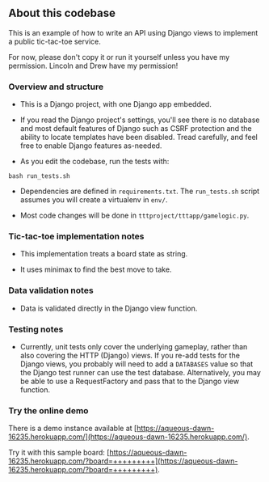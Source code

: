 ## About this codebase

This is an example of how to write an API using Django views to
implement a public tic-tac-toe service.

For now, please don't copy it or run it yourself unless you have my
permission. Lincoln and Drew have my permission!

### Overview and structure

- This is a Django project, with one Django app embedded.

- If you read the Django project's settings, you'll see there is no
  database and most default features of Django such as CSRF protection
  and the ability to locate templates have been disabled. Tread
  carefully, and feel free to enable Django features as-needed.

- As you edit the codebase, run the tests with:

```
bash run_tests.sh
```

- Dependencies are defined in `requirements.txt`. The `run_tests.sh` script
  assumes you will create a virtualenv in `env/`.

- Most code changes will be done in `tttproject/tttapp/gamelogic.py`.

### Tic-tac-toe implementation notes

- This implementation treats a board state as string.

- It uses minimax to find the best move to take.

### Data validation notes

- Data is validated directly in the Django view function.

### Testing notes

- Currently, unit tests only cover the underlying gameplay, rather
  than also covering the HTTP (Django) views. If you re-add tests for
  the Django views, you probably will need to add a `DATABASES` value
  so that the Django test runner can use the test
  database. Alternatively, you may be able to use a RequestFactory and
  pass that to the Django view function.

### Try the online demo

There is a demo instance available at
[https://aqueous-dawn-16235.herokuapp.com/](https://aqueous-dawn-16235.herokuapp.com/).

Try it with this sample board:
[https://aqueous-dawn-16235.herokuapp.com/?board=+++++++++](https://aqueous-dawn-16235.herokuapp.com/?board=+++++++++).